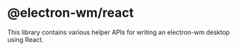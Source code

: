 # @electron-wm/react

This library contains various helper APIs for writing an electron-wm desktop using React.
